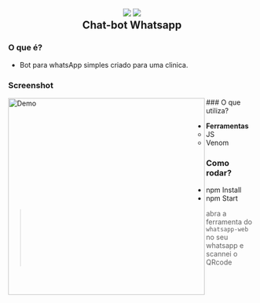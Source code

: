 
<h2 align="center">
  <img src="https://img.icons8.com/dusk/128/000000/whatsapp.png"/>
  <img src="https://img.icons8.com/dusk/128/000000/bot.png"/>
  <br/>
  <b>Chat-bot Whatsapp</b>
</h2>

### O que é?

- Bot para whatsApp simples criado para uma clinica.

### Screenshot
<p>
<img src="testebot.gif" align="left" height="400" alt="Demo">
 </p>
### O que utiliza?

- **Ferramentas**
  - JS
  - Venom

### Como rodar?

- npm Install
- npm Start


> abra a ferramenta do ``whatsapp-web`` no seu whatsapp e scannei o QRcode
